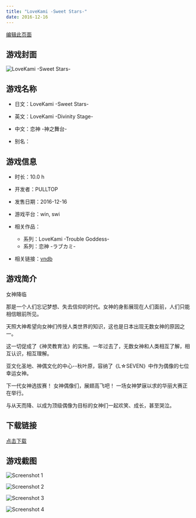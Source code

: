 ```yaml
---
title: "LoveKami -Sweet Stars-"
date: 2016-12-16
---
```

[编辑此页面](https://github.com/ACG-3/ADV3-source/blob/main/source/_posts/games/LoveKami%20-Sweet%20Stars-.md)

## 游戏封面

![LoveKami -Sweet Stars-](https%3A//pan.timero.xyz/onedrive/img_lib_001/LoveKami%20-Sweet%20Stars-_cover.avif)


## 游戏名称

- 日文：LoveKami -Sweet Stars-
- 英文：LoveKami -Divinity Stage-
- 中文：恋神 -神之舞台-

- 别名：


## 游戏信息

- 时长：10.0 h
- 开发者：PULLTOP
- 发售日期：2016-12-16
- 游戏平台：win, swi
- 相关作品：
   - 系列：LoveKami -Trouble Goddess-
   - 系列：恋神 -ラブカミ-

- 相关链接：[vndb](https://vndb.org/v20337)


## 游戏简介

女神降临

那是一个人们忘记梦想、失去信仰的时代。女神的身影展现在人们面前，人们只能相信眼前所见。

天照大神希望向女神们传授人类世界的知识，这也是日本出现无数女神的原因之一。

这一切促成了《神灵教育法》的实施。一年过去了，无数女神和人类相互了解，相互认识，相互理解。

亚文化圣地、神偶文化的中心--秋叶原，容纳了《L☆SEVEN》中作为偶像的七位幸运女神。

下一代女神选拔赛！
女神偶像们，展翅高飞吧！
一场女神梦寐以求的华丽大赛正在举行。

与从天而降、以成为顶级偶像为目标的女神们一起欢笑、成长，甚至哭泣。




## 下载链接

[点击下载](https://pan.timero.xyz/onedrive/adv_lib_001/LoveKami%20-Sweet%20Stars-)


## 游戏截图


![Screenshot 1](https%3A//pan.timero.xyz/onedrive/img_lib_001/LoveKami%20-Sweet%20Stars-_Screenshot_1.avif)

![Screenshot 2](https%3A//pan.timero.xyz/onedrive/img_lib_001/LoveKami%20-Sweet%20Stars-_Screenshot_2.avif)

![Screenshot 3](https%3A//pan.timero.xyz/onedrive/img_lib_001/LoveKami%20-Sweet%20Stars-_Screenshot_3.avif)

![Screenshot 4](https%3A//pan.timero.xyz/onedrive/img_lib_001/LoveKami%20-Sweet%20Stars-_Screenshot_4.avif)

